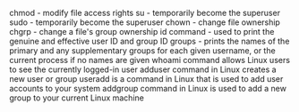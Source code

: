 chmod - modify file access rights
su - temporarily become the superuser
sudo - temporarily become the superuser
chown - change file ownership
chgrp - change a file's group ownership
id command - used to print the genuine and effective user ID and group ID
groups -  prints the names of the primary and any supplementary groups for each given username, or the current process if no names are given
whoami command allows Linux users to see the currently logged-in user
adduser command in Linux creates a new user or group
useradd is a command in Linux that is used to add user accounts to your system
addgroup command in Linux is used to add a new group to your current Linux machine
